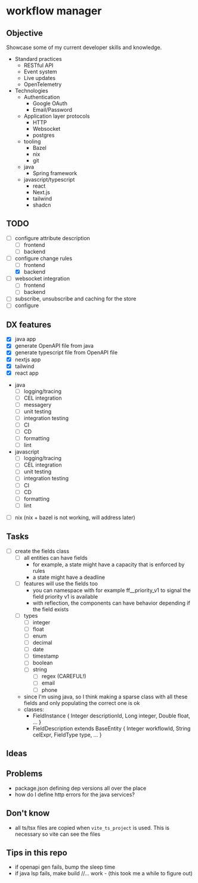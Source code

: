 # workflow manager

## Objective

Showcase some of my current developer skills and knowledge.
- Standard practices
    - RESTful API
    - Event system
    - Live updates
    - OpenTelemetry
- Technologies
    - Authentication
        - Google OAuth
        - Email/Password
    - Application layer protocols
        - HTTP
        - Websocket
        - postgres
    - tooling
        - Bazel
        - nix
        - git
    - java 
        - Spring framework
    - javascript/typescript
        - react
        - Next.js
        - tailwind
        - shadcn

## TODO
- [ ] configure attribute description
    - [ ] frontend
    - [ ] backend
- [ ] configure change rules
    - [ ] frontend
    - [x] backend
- [ ] websocket integration
    - [ ] frontend
    - [ ] backend
- [ ] subscribe, unsubscribe and caching for the store
- [ ] configure 

## DX features
- [x] java app
- [x] generate OpenAPI file from java
- [x] generate typescript file from OpenAPI file
- [x] nextjs app
- [x] tailwind
- [x] react app
- java
    - [ ] logging/tracing
    - [ ] CEL integration
    - [ ] messagery
    - [ ] unit testing
    - [ ] integration testing
    - [ ] CI
    - [ ] CD
    - [ ] formatting
    - [ ] lint
- javascript
    - [ ] logging/tracing
    - [ ] CEL integration
    - [ ] unit testing
    - [ ] integration testing
    - [ ] CI
    - [ ] CD
    - [ ] formatting
    - [ ] lint
- [ ] nix (nix + bazel is not working, will address later)

## Tasks
- [ ] create the fields class
    - [ ] all entities can have fields
        - for example, a state might have a capacity that is enforced by rules
        - a state might have a deadline
    - [ ] features will use the fields too
        - you can namespace with for example ff__priority_v1 to signal the field priority v1 is available
        - with reflection, the components can have behavior depending if the field exists
    - [ ] types
        - [ ] integer
        - [ ] float
        - [ ] enum
        - [ ] decimal
        - [ ] date
        - [ ] timestamp
        - [ ] boolean
        - [ ] string
            - [ ] regex (CAREFUL!)
            - [ ] email
            - [ ] phone
    - since I'm using java, so I think making a sparse class with all these fields and only populating the correct one is ok
    - classes: 
        - FieldInstance { Integer descriptionId, Long integer, Double float, ... }
        - FieldDescription extends BaseEntity { Integer workflowId, String celExpr, FieldType type, ... }

## Ideas

## Problems
- package.json defining dep versions all over the place
- how do I define http errors for the java services?

## Don't know
- all ts/tsx files are copied when `vite_ts_project` is used. This is necessary so vite can see the files

## Tips in this repo
- if openapi gen fails, bump the sleep time
- if java lsp fails, make build //... work - (this took me a while to figure out)
